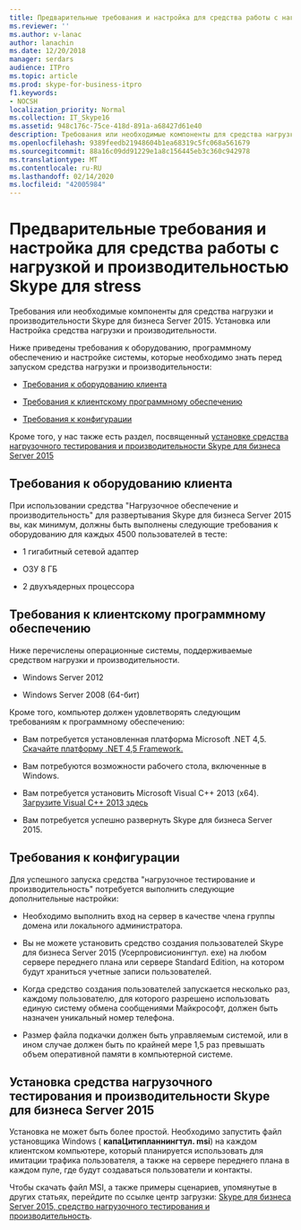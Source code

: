 ```yaml
---
title: Предварительные требования и настройка для средства работы с нагрузкой и производительностью Skype для stress
ms.reviewer: ''
ms.author: v-lanac
author: lanachin
ms.date: 12/20/2018
manager: serdars
audience: ITPro
ms.topic: article
ms.prod: skype-for-business-itpro
f1.keywords:
- NOCSH
localization_priority: Normal
ms.collection: IT_Skype16
ms.assetid: 948c176c-75ce-418d-891a-a68427d61e40
description: Требования или необходимые компоненты для средства нагрузки и производительности Skype для бизнеса Server 2015. Установка или Настройка средства нагрузки и производительности.
ms.openlocfilehash: 9389feedb21948604b1ea68319c5fc068a561679
ms.sourcegitcommit: 88a16c09dd91229e1a8c156445eb3c360c942978
ms.translationtype: MT
ms.contentlocale: ru-RU
ms.lasthandoff: 02/14/2020
ms.locfileid: "42005984"
---
```

# <a name="prerequisites-and-setup-for-the-skype-for-busines-stress-and-performance-tool"></a>Предварительные требования и настройка для средства работы с нагрузкой и производительностью Skype для stress
 
Требования или необходимые компоненты для средства нагрузки и производительности Skype для бизнеса Server 2015. Установка или Настройка средства нагрузки и производительности.
  
Ниже приведены требования к оборудованию, программному обеспечению и настройке системы, которые необходимо знать перед запуском средства нагрузки и производительности:
  
- [Требования к оборудованию клиента](prerequisites-and-setup.md#ClientHardwareReqs)
    
- [Требования к клиентскому программному обеспечению](prerequisites-and-setup.md#ClientSoftwareReqs)
    
- [Требования к конфигурации](prerequisites-and-setup.md#ConfigReqs)
    
Кроме того, у нас также есть раздел, посвященный [установке средства нагрузочного тестирования и производительности Skype для бизнеса Server 2015](prerequisites-and-setup.md#Installing)
  
## <a name="client-hardware-requirements"></a>Требования к оборудованию клиента
<a name="ClientHardwareReqs"> </a>

При использовании средства "Нагрузочное обеспечение и производительность" для развертывания Skype для бизнеса Server 2015 вы, как минимум, должны быть выполнены следующие требования к оборудованию для каждых 4500 пользователей в тесте:
  
- 1 гигабитный сетевой адаптер
    
- ОЗУ 8 ГБ
    
- 2 двухъядерных процессора
    
## <a name="client-software-requirements"></a>Требования к клиентскому программному обеспечению
<a name="ClientSoftwareReqs"> </a>

Ниже перечислены операционные системы, поддерживаемые средством нагрузки и производительности.
  
- Windows Server 2012
    
- Windows Server 2008 (64-бит)
    
Кроме того, компьютер должен удовлетворять следующим требованиям к программному обеспечению:
  
- Вам потребуется установленная платформа Microsoft .NET 4,5. [Скачайте платформу .NET 4,5 Framework.](https://www.microsoft.com/download/details.aspx?id=30653)
    
- Вам потребуются возможности рабочего стола, включенные в Windows.
    
- Вам потребуется установить Microsoft Visual C++ 2013 (x64). [Загрузите Visual C++ 2013 здесь](https://www.microsoft.com/download/details.aspx?id=40784)
    
- Вам потребуется успешно развернуть Skype для бизнеса Server 2015.
    
## <a name="configuration-requirements"></a>Требования к конфигурации
<a name="ConfigReqs"> </a>

Для успешного запуска средства "нагрузочное тестирование и производительность" потребуется выполнить следующие дополнительные настройки:
  
- Необходимо выполнить вход на сервер в качестве члена группы домена или локального администратора.
    
- Вы не можете установить средство создания пользователей Skype для бизнеса Server 2015 (Усерпровисионингтул. exe) на любом сервере переднего плана или сервере Standard Edition, на котором будут храниться учетные записи пользователей.
    
- Когда средство создания пользователей запускается несколько раз, каждому пользователю, для которого разрешено использовать единую систему обмена сообщениями Майкрософт, должен быть назначен уникальный номер телефона.
    
- Размер файла подкачки должен быть управляемым системой, или в ином случае должен быть по крайней мере 1,5 раз превышать объем оперативной памяти в компьютерной системе.
    
## <a name="installing-the-skype-for-business-server-2015-stress-and-performance-tool"></a>Установка средства нагрузочного тестирования и производительности Skype для бизнеса Server 2015
<a name="Installing"> </a>

Установка не может быть более простой. Необходимо запустить файл установщика Windows ( **капаЦитипланнингтул. msi**) на каждом клиентском компьютере, который планируется использовать для имитации трафика пользователя, а также на сервере переднего плана в каждом пуле, где будут создаваться пользователи и контакты.
  
Чтобы скачать файл MSI, а также примеры сценариев, упомянутые в других статьях, перейдите по ссылке центр загрузки: [Skype для бизнеса Server 2015, средство нагрузочного тестирования и производительность](https://www.microsoft.com/download/details.aspx?id=50367).
  

